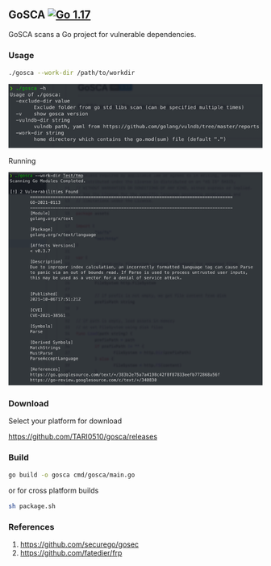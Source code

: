 ## GoSCA [![Go 1.17](https://img.shields.io/badge/Go-1.17-blue.svg)](https://go.dev/)

GoSCA scans a Go project for vulnerable dependencies.

### Usage
```bash
./gosca --work-dir /path/to/workdir
```

![dash-h.png](doc/dash-h.png)

Running

![run.png](doc/run.png)

### Download
Select your platform for download

https://github.com/TARI0510/gosca/releases

### Build
```bash
go build -o gosca cmd/gosca/main.go
```

or for cross platform builds
```bash
sh package.sh
```

### References
1. https://github.com/securego/gosec
2. https://github.com/fatedier/frp
